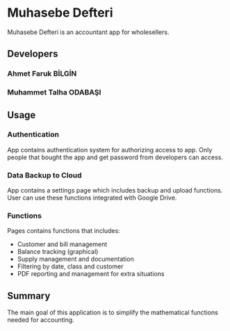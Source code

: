 # Muhasebe Defteri
Muhasebe Defteri is an accountant app for wholesellers.

## Developers
  ### Ahmet Faruk BİLGİN
  ### Muhammet Talha ODABAŞI

## Usage
### Authentication
App contains authentication system for authorizing access to app.
Only people that bought the app and get password from developers can access.
### Data Backup to Cloud
App contains a settings page which includes backup and upload functions.
User can use these functions integrated with Google Drive.
### Functions
Pages contains functions that includes:
  - Customer and bill management
  - Balance tracking (graphical)
  - Supply management and documentation
  - Filtering by date, class and customer
  - PDF reporting and management for extra situations

## Summary
The main goal of this application is to simplify the mathematical functions needed for accounting.
